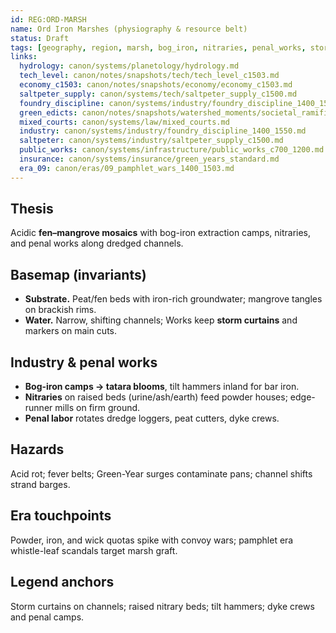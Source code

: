 ```yaml
---
id: REG:ORD-MARSH
name: Ord Iron Marshes (physiography & resource belt)
status: Draft
tags: [geography, region, marsh, bog_iron, nitraries, penal_works, storm_curtains]
links:
  hydrology: canon/systems/planetology/hydrology.md
  tech_level: canon/notes/snapshots/tech/tech_level_c1503.md
  economy_c1503: canon/notes/snapshots/economy/economy_c1503.md
  saltpeter_supply: canon/systems/tech/saltpeter_supply_c1500.md
  foundry_discipline: canon/systems/industry/foundry_discipline_1400_1550.md
  green_edicts: canon/notes/snapshots/watershed_moments/societal_ramifications_green_skies_c1503_1530.md
  mixed_courts: canon/systems/law/mixed_courts.md
  industry: canon/systems/industry/foundry_discipline_1400_1550.md
  saltpeter: canon/systems/industry/saltpeter_supply_c1500.md
  public_works: canon/systems/infrastructure/public_works_c700_1200.md
  insurance: canon/systems/insurance/green_years_standard.md
  era_09: canon/eras/09_pamphlet_wars_1400_1503.md
---
```


## Thesis
Acidic **fen–mangrove mosaics** with bog-iron extraction camps, nitraries, and penal works along dredged channels.

## Basemap (invariants)
- **Substrate.** Peat/fen beds with iron-rich groundwater; mangrove tangles on brackish rims.
- **Water.** Narrow, shifting channels; Works keep **storm curtains** and markers on main cuts.

## Industry & penal works
- **Bog-iron camps → tatara blooms**, tilt hammers inland for bar iron.  
- **Nitraries** on raised beds (urine/ash/earth) feed powder houses; edge-runner mills on firm ground.  
- **Penal labor** rotates dredge loggers, peat cutters, dyke crews.

## Hazards
Acid rot; fever belts; Green-Year surges contaminate pans; channel shifts strand barges.

## Era touchpoints
Powder, iron, and wick quotas spike with convoy wars; pamphlet era whistle-leaf scandals target marsh graft.

## Legend anchors
Storm curtains on channels; raised nitrary beds; tilt hammers; dyke crews and penal camps.
